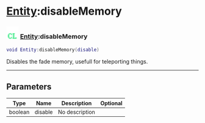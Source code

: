# [Entity](../entity/README.md):disableMemory

### <img src="../../.gitbook/assets/client.png" width="32" height="32" /> [Entity](../entity/README.md):disableMemory

```lua
void Entity:disableMemory(disable)
```

Disables the fade memory, usefull for teleporting things.<br>

-----------------
## Parameters

| Type   | Name | Description | Optional |
| ------ | ---- | ----------- | -------: |
| boolean | disable | No description |  |
